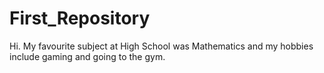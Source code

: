 # First_Repository

Hi. My favourite subject at High School was Mathematics and my hobbies include gaming and going to the gym.
